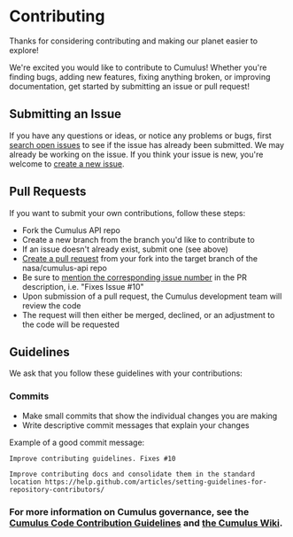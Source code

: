 # Contributing

Thanks for considering contributing and making our planet easier to explore!

We're excited you would like to contribute to Cumulus! Whether you're finding bugs, adding new features, fixing anything broken, or improving documentation, get started by submitting an issue or pull request!

## Submitting an Issue

If you have any questions or ideas, or notice any problems or bugs, first [search open issues](https://github.com/nasa/cumulus-api/issues) to see if the issue has already been submitted. We may already be working on the issue. If you think your issue is new, you're welcome to [create a new issue](https://github.com/nasa/cumulus-api/issues/new).

## Pull Requests

If you want to submit your own contributions, follow these steps:

* Fork the Cumulus API repo
* Create a new branch from the branch you'd like to contribute to
* If an issue doesn't already exist, submit one (see above)
* [Create a pull request](https://help.github.com/articles/creating-a-pull-request/) from your fork into the target branch of the nasa/cumulus-api repo
* Be sure to [mention the corresponding issue number](https://help.github.com/articles/closing-issues-using-keywords/) in the PR description, i.e. "Fixes Issue #10"
* Upon submission of a pull request, the Cumulus development team will review the code
* The request will then either be merged, declined, or an adjustment to the code will be requested

## Guidelines

We ask that you follow these guidelines with your contributions:

### Commits

* Make small commits that show the individual changes you are making
* Write descriptive commit messages that explain your changes

Example of a good commit message:

```
Improve contributing guidelines. Fixes #10

Improve contributing docs and consolidate them in the standard location https://help.github.com/articles/setting-guidelines-for-repository-contributors/
```

### For more information on Cumulus governance, see the [Cumulus Code Contribution Guidelines](https://docs.google.com/document/d/14J_DS6nyQ32BpeVjdR-YKfzHAzFB299tKghPGshXUTU/edit) and [the Cumulus Wiki](https://wiki.earthdata.nasa.gov/display/CUMULUS/Cumulus).
